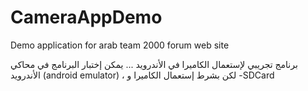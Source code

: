 CameraAppDemo
=============

Demo application for arab team 2000 forum web site

برنامج تجريبي لإستعمال الكاميرا في الأندرويد ...
يمكن إختبار  البرنامج في محاكي الأندرويد
(android emulator)
 ، لكن بشرط إستعمال الكاميرا و
-SDCard 
